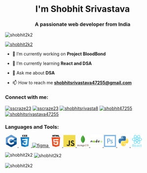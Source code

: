 <h1 align="center">I'm Shobhit Srivastava</h1>
<h3 align="center">A passionate web developer from India</h3>

<p align="left"> <img src="https://komarev.com/ghpvc/?username=shobhit2k2&label=Profile%20views&color=0e75b6&style=flat" alt="shobhit2k2" /> </p>

<p align="left"> <a href="https://github.com/ryo-ma/github-profile-trophy"><img src="https://github-profile-trophy.vercel.app/?username=shobhit2k2" alt="shobhit2k2" /></a> </p>

- 🔭 I’m currently working on **Project BloodBond**

- 🌱 I’m currently learning **React and DSA**

- 💬 Ask me about **DSA**

- 📫 How to reach me **shobhitsrivastava47255@gmail.com**

<h3 align="left">Connect with me:</h3>
<p align="left">
<a href="https://instagram.com/sscraze23" target="blank"><img align="center" src="https://raw.githubusercontent.com/rahuldkjain/github-profile-readme-generator/master/src/images/icons/Social/instagram.svg" alt="sscraze23" height="30" width="40" /></a>
<a href="https://www.codechef.com/users/sscraze23" target="blank"><img align="center" src="https://cdn.jsdelivr.net/npm/simple-icons@3.1.0/icons/codechef.svg" alt="sscraze23" height="30" width="40" /></a>
<a href="https://www.hackerrank.com/shobhitsrivasta8" target="blank"><img align="center" src="https://raw.githubusercontent.com/rahuldkjain/github-profile-readme-generator/master/src/images/icons/Social/hackerrank.svg" alt="shobhitsrivasta8" height="30" width="40" /></a>
<a href="https://www.leetcode.com/shobhit47255" target="blank"><img align="center" src="https://raw.githubusercontent.com/rahuldkjain/github-profile-readme-generator/master/src/images/icons/Social/leet-code.svg" alt="shobhit47255" height="30" width="40" /></a>
<a href="https://auth.geeksforgeeks.org/user/shobhitsrivastava47255" target="blank"><img align="center" src="https://raw.githubusercontent.com/rahuldkjain/github-profile-readme-generator/master/src/images/icons/Social/geeks-for-geeks.svg" alt="shobhitsrivastava47255" height="30" width="40" /></a>
</p>

<h3 align="left">Languages and Tools:</h3>
<p align="left"> <a href="https://www.w3schools.com/cpp/" target="_blank" rel="noreferrer"> <img src="https://raw.githubusercontent.com/devicons/devicon/master/icons/cplusplus/cplusplus-original.svg" alt="cplusplus" width="40" height="40"/> </a> <a href="https://www.w3schools.com/css/" target="_blank" rel="noreferrer"> <img src="https://raw.githubusercontent.com/devicons/devicon/master/icons/css3/css3-original-wordmark.svg" alt="css3" width="40" height="40"/> </a> <a href="https://www.figma.com/" target="_blank" rel="noreferrer"> <img src="https://www.vectorlogo.zone/logos/figma/figma-icon.svg" alt="figma" width="40" height="40"/> </a> <a href="https://www.w3.org/html/" target="_blank" rel="noreferrer"> <img src="https://raw.githubusercontent.com/devicons/devicon/master/icons/html5/html5-original-wordmark.svg" alt="html5" width="40" height="40"/> </a> <a href="https://developer.mozilla.org/en-US/docs/Web/JavaScript" target="_blank" rel="noreferrer"> <img src="https://raw.githubusercontent.com/devicons/devicon/master/icons/javascript/javascript-original.svg" alt="javascript" width="40" height="40"/> </a> <a href="https://www.mongodb.com/" target="_blank" rel="noreferrer"> <img src="https://raw.githubusercontent.com/devicons/devicon/master/icons/mongodb/mongodb-original-wordmark.svg" alt="mongodb" width="40" height="40"/> </a> <a href="https://nodejs.org" target="_blank" rel="noreferrer"> <img src="https://raw.githubusercontent.com/devicons/devicon/master/icons/nodejs/nodejs-original-wordmark.svg" alt="nodejs" width="40" height="40"/> </a> <a href="https://www.photoshop.com/en" target="_blank" rel="noreferrer"> <img src="https://raw.githubusercontent.com/devicons/devicon/master/icons/photoshop/photoshop-line.svg" alt="photoshop" width="40" height="40"/> </a> <a href="https://www.python.org" target="_blank" rel="noreferrer"> <img src="https://raw.githubusercontent.com/devicons/devicon/master/icons/python/python-original.svg" alt="python" width="40" height="40"/> </a> <a href="https://reactjs.org/" target="_blank" rel="noreferrer"> <img src="https://raw.githubusercontent.com/devicons/devicon/master/icons/react/react-original-wordmark.svg" alt="react" width="40" height="40"/> </a> </p>

<p><img align="left" src="https://github-readme-stats.vercel.app/api/top-langs?username=shobhit2k2&show_icons=true&locale=en&layout=compact" alt="shobhit2k2" /></p>

<p>&nbsp;<img align="center" src="https://github-readme-stats.vercel.app/api?username=shobhit2k2&show_icons=true&locale=en" alt="shobhit2k2" /></p>

<p><img align="center" src="https://github-readme-streak-stats.herokuapp.com/?user=shobhit2k2&" alt="shobhit2k2" /></p>
